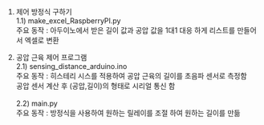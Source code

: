1. 제어 방정식 구하기<br>
1.1) make_excel_RaspberryPI.py<br>
주요 동작 : 아두이노에서 받은 길이 값과 공압 값을 1대1 대응 하게 리스트를 만들어서 엑셀로 변환


2. 공압 근육 제어 프로그램<br>
2.1) sensing_distance_arduino.ino<br>
주요 동작 : 히스테리 시스를 적용하여 공압 근육의 길이를 초음파 센서로 측정함<br>
		공압 센서 계산 후 (공압,길이)의 형태로 시리얼 통신 함<br><br>
2.2) main.py<br>
주요 동작 : 방정식을 사용하여 원하는 릴레이를 조절 하여 원하는 길이를 만듦

